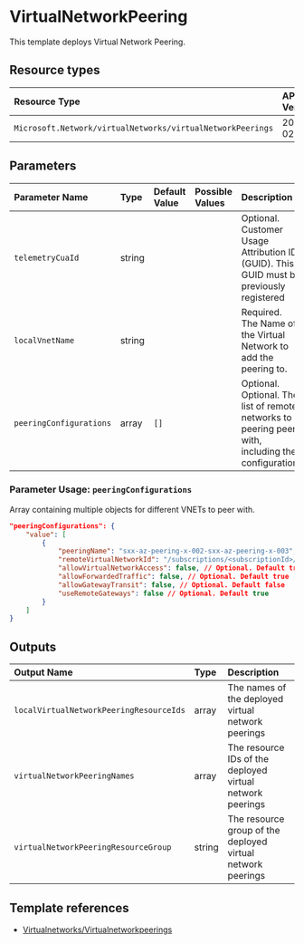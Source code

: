 # VirtualNetworkPeering

This template deploys Virtual Network Peering.

## Resource types

| Resource Type | API Version |
| :-- | :-- |
| `Microsoft.Network/virtualNetworks/virtualNetworkPeerings` | 2021-02-01 |

## Parameters

| Parameter Name | Type | Default Value | Possible Values | Description |
| :-- | :-- | :-- | :-- | :-- |
| `telemetryCuaId` | string |  |  | Optional. Customer Usage Attribution ID (GUID). This GUID must be previously registered |
| `localVnetName` | string |  |  | Required. The Name of the Virtual Network to add the peering to. |
| `peeringConfigurations` | array | `[]` |  | Optional. Optional. The list of remote networks to peering peer with, including the configuration. |

### Parameter Usage: `peeringConfigurations`

Array containing multiple objects for different VNETs to peer with.

```json
"peeringConfigurations": {
    "value": [
        {
            "peeringName": "sxx-az-peering-x-002-sxx-az-peering-x-003",  // Optional
            "remoteVirtualNetworkId": "/subscriptions/<subscriptionId>/resourceGroups/dependencies-rg/providers/Microsoft.Network/virtualNetworks/<vnetName>",
            "allowVirtualNetworkAccess": false, // Optional. Default true
            "allowForwardedTraffic": false, // Optional. Default true
            "allowGatewayTransit": false, // Optional. Default false
            "useRemoteGateways": false // Optional. Default true
        }
    ]
}
```

## Outputs

| Output Name | Type | Description |
| :-- | :-- | :-- |
| `localVirtualNetworkPeeringResourceIds` | array | The names of the deployed virtual network peerings |
| `virtualNetworkPeeringNames` | array | The resource IDs of the deployed virtual network peerings |
| `virtualNetworkPeeringResourceGroup` | string | The resource group of the deployed virtual network peerings |

## Template references

- [Virtualnetworks/Virtualnetworkpeerings](https://docs.microsoft.com/en-us/azure/templates/Microsoft.Network/2021-02-01/virtualNetworks/virtualNetworkPeerings)
